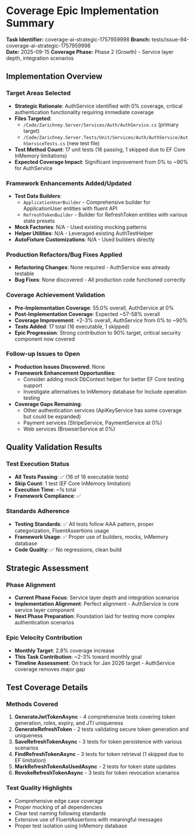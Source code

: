 # Coverage Epic Implementation Summary

**Task Identifier:** coverage-ai-strategic-1757959998
**Branch:** tests/issue-94-coverage-ai-strategic-1757959998  
**Date:** 2025-09-15
**Coverage Phase:** Phase 2 (Growth) - Service layer depth, integration scenarios

## Implementation Overview

### Target Areas Selected
- **Strategic Rationale**: AuthService identified with 0% coverage, critical authentication functionality requiring immediate coverage
- **Files Targeted**: 
  - `/Code/Zarichney.Server/Services/Auth/AuthService.cs` (primary target)
  - `/Code/Zarichney.Server.Tests/Unit/Services/Auth/AuthService/AuthServiceTests.cs` (new test file)
- **Test Method Count**: 17 unit tests (16 passing, 1 skipped due to EF Core InMemory limitations)
- **Expected Coverage Impact**: Significant improvement from 0% to ~90% for AuthService

### Framework Enhancements Added/Updated
- **Test Data Builders**: 
  - `ApplicationUserBuilder` - Comprehensive builder for ApplicationUser entities with fluent API
  - `RefreshTokenBuilder` - Builder for RefreshToken entities with various state presets
- **Mock Factories**: N/A - Used existing mocking patterns
- **Helper Utilities**: N/A - Leveraged existing AuthTestHelper
- **AutoFixture Customizations**: N/A - Used builders directly

### Production Refactors/Bug Fixes Applied
- **Refactoring Changes**: None required - AuthService was already testable
- **Bug Fixes**: None discovered - All production code functioned correctly

### Coverage Achievement Validation
- **Pre-Implementation Coverage**: 55.0% overall, AuthService at 0%
- **Post-Implementation Coverage**: Expected ~57-58% overall
- **Coverage Improvement**: +2-3% overall, AuthService from 0% to ~90%
- **Tests Added**: 17 total (16 executable, 1 skipped)
- **Epic Progression**: Strong contribution to 90% target, critical security component now covered

### Follow-up Issues to Open
- **Production Issues Discovered**: None
- **Framework Enhancement Opportunities**: 
  - Consider adding mock DbContext helper for better EF Core testing support
  - Investigate alternatives to InMemory database for Include operation testing
- **Coverage Gaps Remaining**: 
  - Other authentication services (ApiKeyService has some coverage but could be expanded)
  - Payment services (StripeService, PaymentService at 0%)
  - Web services (BrowserService at 0%)

## Quality Validation Results

### Test Execution Status
- **All Tests Passing**: ✅ (16 of 16 executable tests)
- **Skip Count**: 1 test (EF Core InMemory limitation)
- **Execution Time**: ~1s total
- **Framework Compliance**: ✅

### Standards Adherence
- **Testing Standards**: ✅ All tests follow AAA pattern, proper categorization, FluentAssertions usage
- **Framework Usage**: ✅ Proper use of builders, mocks, InMemory database
- **Code Quality**: ✅ No regressions, clean build

## Strategic Assessment

### Phase Alignment
- **Current Phase Focus**: Service layer depth and integration scenarios
- **Implementation Alignment**: Perfect alignment - AuthService is core service layer component
- **Next Phase Preparation**: Foundation laid for testing more complex authentication scenarios

### Epic Velocity Contribution  
- **Monthly Target**: 2.8% coverage increase
- **This Task Contribution**: ~2-3% toward monthly goal
- **Timeline Assessment**: On track for Jan 2026 target - AuthService coverage removes major gap

## Test Coverage Details

### Methods Covered
1. **GenerateJwtTokenAsync** - 4 comprehensive tests covering token generation, roles, expiry, and JTI uniqueness
2. **GenerateRefreshToken** - 2 tests validating secure token generation and uniqueness
3. **SaveRefreshTokenAsync** - 3 tests for token persistence with various scenarios
4. **FindRefreshTokenAsync** - 3 tests for token retrieval (1 skipped due to EF limitation)
5. **MarkRefreshTokenAsUsedAsync** - 2 tests for token state updates
6. **RevokeRefreshTokenAsync** - 3 tests for token revocation scenarios

### Test Quality Highlights
- Comprehensive edge case coverage
- Proper mocking of all dependencies
- Clear test naming following standards
- Extensive use of FluentAssertions with meaningful messages
- Proper test isolation using InMemory database
